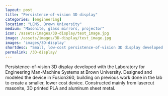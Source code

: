 ```yaml
---
layout: post
title: "Persistence-of-vision 3D display"
categories: [engineering]
location: "LEMS, Brown University"
medium: "Masonite, glass mirrors, projector"
icon: /assets/images/3D-display/test_image.jpg
image: /assets/images/3D-display/test_image.jpg
images: 'images/3D-display'
shortdesc: "Small, low-cost persistence-of-vision 3D display developed with with the Laboratory for Engineering Man-Machine Systems at Brown University"
permalink: /3D-display/
---
```


Persistence-of-vision 3D display developed with the Laboratory for Engineering Man-Machine Systems at Brown University. Designed and modeled the device in Fusion360, building on previous work done in the lab to create a smaller, lower cost device. Constructed mainly from lasercut masonite, 3D printed PLA and aluminum sheet metal.

<!--In Fall 2022, I worked on an independent study with LEMS faculty to develop an affordable tabletop persistence of vision 3D display inspired by their previous work and larger scale models. This project gave me the oppurtunity to assemble a fully-functional Fusion 360 CAD assembly which I was used to plan and design each component and mechnanism. It served as a test to my knowledge of fabrication methods and the tools available to me: the device was constructed mainly from lasercut masonite and 3D-printed PLA, as well as some aluminum sheet metal cut into brackets using the bandsaw.-->